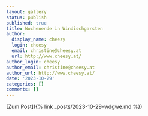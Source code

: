 ```yaml
---
layout: gallery
status: publish
published: true
title: Wochenende in Windischgarsten
author:
  display_name: cheesy
  login: cheesy
  email: christine@cheesy.at
  url: http://www.cheesy.at/
author_login: cheesy
author_email: christine@cheesy.at
author_url: http://www.cheesy.at/
date: '2023-10-29'
categories: []
comments: []
--- 
```


[Zum Post]({% link _posts/2023-10-29-wdgwe.md %})

